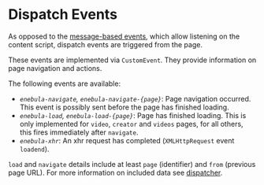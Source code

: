 # Dispatch Events

As opposed to the [message-based events](messages.md#events), which allow listening on the content script, dispatch events are triggered from the page.

These events are implemented via `CustomEvent`.
They provide information on page navigation and actions.

The following events are available:
- *`enebula-navigate`, `enebula-navigate-{page}`*: Page navigation occurred. This event is possibly sent before the page has finished loading.
- *`enebula-load`, `enebula-load-{page}`*: Page has finished loading. This is only implemented for `video`, `creator` and `videos` pages, for all others, this fires immediately after `navigate`.
- *`enebula-xhr`*: An xhr request has completed (`XMLHttpRequest` event `loadend`).

`load` and `navigate` details include at least `page` (identifier) and `from` (previous page URL).
For more information on included data see [dispatcher](../src/scripts/page/dispatcher.ts).